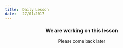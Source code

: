 ```yaml
---
title:  Daily Lesson
date:   27/01/2017
---
```


### <center>We are working on this lesson</center>
<center>Please come back later</center>